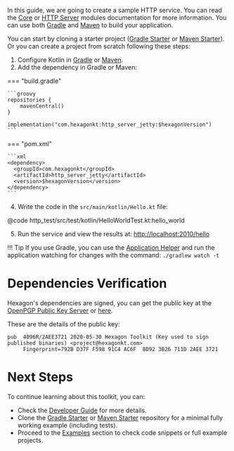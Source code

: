 
In this guide, we are going to create a sample HTTP service. You can read the [Core] or
[HTTP Server] modules documentation for more information. You can use both [Gradle] and [Maven] to
build your application.

You can start by cloning a starter project ([Gradle Starter] or [Maven Starter]). Or you can create
a project from scratch following these steps:

1. Configure Kotlin in [Gradle][Setup Gradle] or [Maven][Setup Maven].
2. Add the dependency in Gradle or Maven:

=== "build.gradle"

    ```groovy
    repositories {
        mavenCentral()
    }

    implementation("com.hexagonkt:http_server_jetty:$hexagonVersion")
    ```

=== "pom.xml"

    ```xml
    <dependency>
      <groupId>com.hexagonkt</groupId>
      <artifactId>http_server_jetty</artifactId>
      <version>$hexagonVersion</version>
    </dependency>
    ```

4. Write the code in the `src/main/kotlin/Hello.kt` file:

@code http_test/src/test/kotlin/HelloWorldTest.kt:hello_world

5. Run the service and view the results at: [http://localhost:2010/hello][Endpoint]

!!! Tip
    If you use Gradle, you can use the [Application Helper] and run the application watching for
    changes with the command: `./gradlew watch -t`

[Application Helper]: /gradle/#application

# Dependencies Verification
Hexagon's dependencies are signed, you can get the public key at the
[OpenPGP Public Key Server][pgp key] or [here][site pgp key].

These are the details of the public key:

```
pub  4096R/2AEE3721 2020-05-30 Hexagon Toolkit (Key used to sign published binaries) <project@hexagonkt.com>
     Fingerprint=792B D37F F598 91C4 AC6F  8D92 3B26 711D 2AEE 3721
```

[pgp key]: https://keys.openpgp.org/search?q=project%40hexagonkt.com
[site pgp key]: /project_hexagonkt_com_public.key

# Next Steps
To continue learning about this toolkit, you can:

* Check the [Developer Guide] for more details.
* Clone the [Gradle Starter] or [Maven Starter] repository for a minimal fully working example
  (including tests).
* Proceed to the [Examples] section to check code snippets or full example projects.

[Gradle Starter]: https://github.com/hexagonkt/gradle_starter
[Maven Starter]: https://github.com/hexagonkt/maven_starter
[Examples]: /examples/http_server_examples/
[Setup Gradle]: https://kotlinlang.org/docs/reference/using-gradle.html
[Setup Maven]: https://kotlinlang.org/docs/reference/using-maven.html
[Gradle]: https://gradle.org
[Maven]: https://maven.apache.org
[Endpoint]: http://localhost:2010/hello
[Developer Guide]: /developer_guide/
[Core]: /core
[HTTP Server]: /http_server
